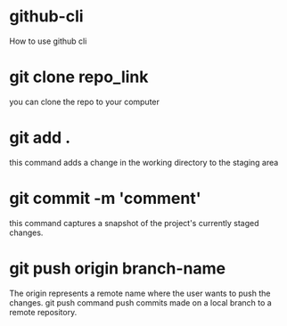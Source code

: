 # github-cli
How to use github cli 

# git clone repo_link
you can clone the repo to your computer

# git add .
this command adds a change in the working directory to the staging area

# git commit -m 'comment'
this command captures a snapshot of the project's currently staged changes. 

# git push origin branch-name
 The origin represents a remote name where the user wants to push the changes. 
 git push command push commits made on a local branch to a remote repository.
